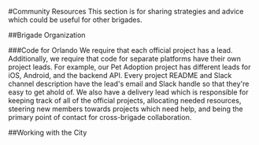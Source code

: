 #Community Resources
This section is for sharing strategies and advice which could be useful for other brigades.

##Brigade Organization

###Code for Orlando
We require that each official project has a lead. Additionally, we require that code for separate platforms have their own project leads. For example, our Pet Adoption project has different leads for iOS, Android, and the backend API. Every project README and Slack channel description have the lead's email and Slack handle so that they're easy to get ahold of. We also have a delivery lead which is responsible for keeping track of all of the official projects, allocating needed resources, steering new members towards projects which need help, and being the primary point of contact for cross-brigade collaboration.

##Working with the City